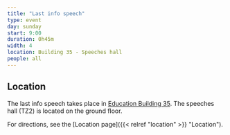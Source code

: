 ```yaml
---
title: "Last info speech"
type: event
day: sunday
start: 9:00
duration: 0h45m
width: 4
location: Building 35 - Speeches hall
people: all
---
```


## Location
The last info speech takes place in [Education Building 35](https://map.tudelftcampus.nl/poi/education-building-35/).
The speeches hall (TZ2) is located on the ground floor.

For directions, see the [Location page]({{< relref "location" >}} "Location").
